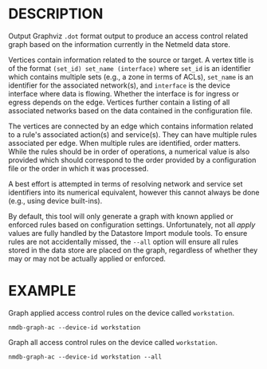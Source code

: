 DESCRIPTION
===========

Output Graphviz `.dot` format output to produce an access control related graph
based on the information currently in the Netmeld data store.

Vertices contain information related to the source or target.  A vertex title
is of the format `(set_id) set_name (interface)` where `set_id` is an
identifier which contains multiple sets (e.g., a zone in terms of ACLs),
`set_name` is an identifier for the associated network(s), and `interface`
is the device interface where data is flowing.  Whether the interface is for
ingress or egress depends on the edge.  Vertices further contain a listing of
all associated networks based on the data contained in the configuration file.

The vertices are connected by an edge which contains information related to
a rule's associated action(s) and service(s).  They can have multiple rules
associated per edge.  When multiple rules are identified, order matters.
While the rules should be in order of operations, a numerical value is also
provided which should correspond to the order provided by a configuration
file or the order in which it was processed.

A best effort is attempted in terms of resolving network and service set
identifiers into its numerical equivalent, however this cannot always be
done (e.g., using device built-ins).

By default, this tool will only generate a graph with known applied or enforced
rules based on configuration settings.  Unfortunately, not all *apply* values
are fully handled by the Datastore Import module tools.  To ensure rules are
not accidentally missed, the `--all` option will ensure all rules stored in the
data store are placed on the graph, regardless of whether they may or may not
be actually applied or enforced.

EXAMPLE
=======

Graph applied access control rules on the device called `workstation`.
``` 
nmdb-graph-ac --device-id workstation
```

Graph all access control rules on the device called `workstation`.
``` 
nmdb-graph-ac --device-id workstation --all
```
